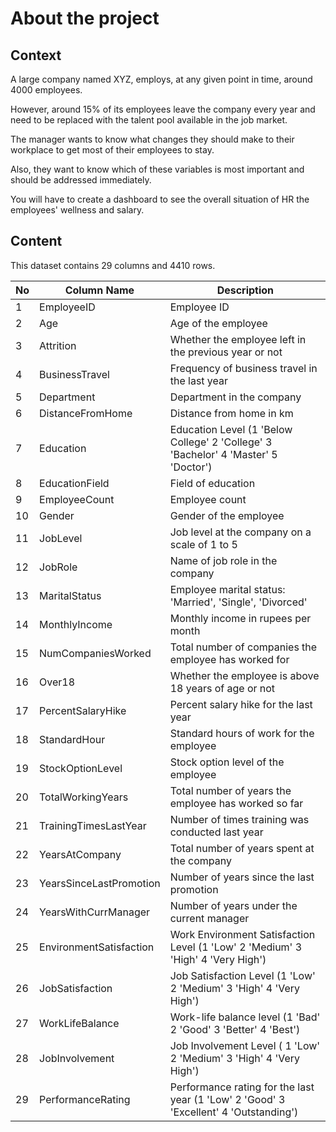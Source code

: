 # About the project

## Context
A large company named XYZ, employs, at any given point in time, around 4000 employees. 

However, around 15% of its employees leave the company every year and need to be replaced with the talent pool available in the job market.

The manager wants to know what changes they should make to their workplace to get most of their employees to stay. 

Also, they want to know which of these variables is most important and should be addressed immediately. 

You will have to create a dashboard to see the overall situation of HR the employees' wellness and salary.

## Content
This dataset contains 29 columns and 4410 rows.

| No | Column Name              | Description                                            |
|----|---------------------------|--------------------------------------------------------|
| 1  | EmployeeID               | Employee ID                                            |
| 2  | Age                       | Age of the employee                                    |
| 3  | Attrition                 | Whether the employee left in the previous year or not  |
| 4  | BusinessTravel            | Frequency of business travel in the last year           |
| 5  | Department                | Department in the company                              |
| 6  | DistanceFromHome          | Distance from home in km                               |
| 7  | Education                 | Education Level (1 'Below College' 2  'College'  3 'Bachelor' 4 'Master' 5 'Doctor') |
| 8  | EducationField            | Field of education                                     |
| 9  | EmployeeCount             | Employee count                                         |
| 10 | Gender                    | Gender of the employee                                 |
| 11 | JobLevel                  | Job level at the company on a scale of 1 to 5           |
| 12 | JobRole                   | Name of job role in the company                         |
| 13 | MaritalStatus             | Employee marital status: 'Married', 'Single', 'Divorced'|
| 14 | MonthlyIncome             | Monthly income in rupees per month                     |
| 15 | NumCompaniesWorked        | Total number of companies the employee has worked for   |
| 16 | Over18                    | Whether the employee is above 18 years of age or not    |
| 17 | PercentSalaryHike         | Percent salary hike for the last year                   |
| 18 | StandardHour              | Standard hours of work for the employee                 |
| 19 | StockOptionLevel          | Stock option level of the employee                      |
| 20 | TotalWorkingYears         | Total number of years the employee has worked so far    |
| 21 | TrainingTimesLastYear     | Number of times training was conducted last year       |
| 22 | YearsAtCompany            | Total number of years spent at the company              |
| 23 | YearsSinceLastPromotion   | Number of years since the last promotion                |
| 24 | YearsWithCurrManager      | Number of years under the current manager               |
| 25 | EnvironmentSatisfaction   | Work Environment Satisfaction Level (1 'Low' 2 'Medium' 3 'High' 4 'Very High') |
| 26 | JobSatisfaction           | Job Satisfaction Level (1 'Low' 2 'Medium' 3 'High' 4 'Very High')    |
| 27 | WorkLifeBalance           | Work-life balance level (1 'Bad' 2 'Good' 3 'Better' 4 'Best')         |
| 28 | JobInvolvement            | Job Involvement Level ( 1 'Low' 2 'Medium' 3 'High' 4 'Very High')      |
| 29 | PerformanceRating         | Performance rating for the last year (1 'Low' 2 'Good' 3 'Excellent' 4 'Outstanding') |
